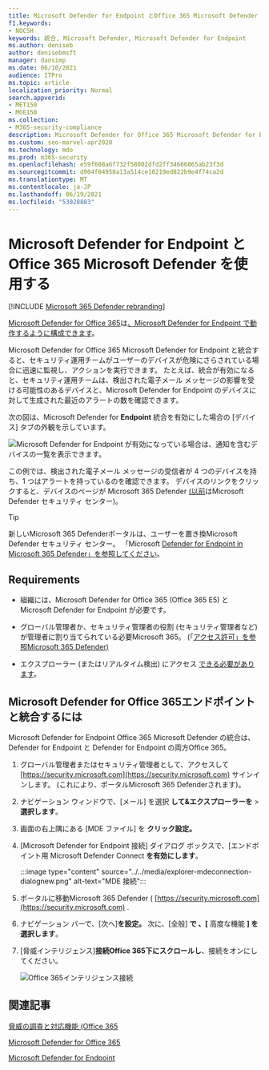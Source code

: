 ```yaml
---
title: Microsoft Defender for Endpoint とOffice 365 Microsoft Defender を使用する
f1.keywords:
- NOCSH
keywords: 統合, Microsoft Defender, Microsoft Defender for Endpoint
ms.author: deniseb
author: denisebmsft
manager: dansimp
ms.date: 06/10/2021
audience: ITPro
ms.topic: article
localization_priority: Normal
search.appverid:
- MET150
- MOE150
ms.collection:
- M365-security-compliance
description: Microsoft Defender for Office 365 Microsoft Defender for Endpoint を使用して、デバイスやメール コンテンツに対する脅威に関する詳細な情報を取得します。
ms.custom: seo-marvel-apr2020
ms.technology: mdo
ms.prod: m365-security
ms.openlocfilehash: e59f608a6f732f58002dfd2ff34666865ab23f3d
ms.sourcegitcommit: d904f04958a13a514ce10219ed822b9e4f74ca2d
ms.translationtype: MT
ms.contentlocale: ja-JP
ms.lasthandoff: 06/19/2021
ms.locfileid: "53028883"
---
```

# <a name="use-microsoft-defender-for-office-365-together-with-microsoft-defender-for-endpoint"></a>Microsoft Defender for Endpoint とOffice 365 Microsoft Defender を使用する

[!INCLUDE [Microsoft 365 Defender rebranding](../includes/microsoft-defender-for-office.md)]


[Microsoft Defender for Office 365](defender-for-office-365.md)は[、Microsoft Defender for Endpoint で動作するように構成できます](/windows/security/threat-protection)。

Microsoft Defender for Office 365 Microsoft Defender for Endpoint と統合すると、セキュリティ運用チームがユーザーのデバイスが危険にさらされている場合に迅速に監視し、アクションを実行できます。 たとえば、統合が有効になると、セキュリティ運用チームは、検出された電子メール メッセージの影響を受ける可能性のあるデバイスと、Microsoft Defender for Endpoint のデバイスに対して生成された最近のアラートの数を確認できます。

次の図は、Microsoft Defender for **Endpoint** 統合を有効にした場合の [デバイス] タブの外観を示しています。

![Microsoft Defender for Endpoint が有効になっている場合は、通知を含むデバイスの一覧を表示できます。](../../media/fec928ea-8f0c-44d7-80b9-a2e0a8cd4e89.PNG)

この例では、検出された電子メール メッセージの受信者が 4 つのデバイスを持ち、1 つはアラートを持っているのを確認できます。 デバイスのリンクをクリックすると、デバイスのページが Microsoft 365 Defender [(以前](../defender-endpoint/microsoft-defender-security-center.md)はMicrosoft Defender セキュリティ センター)。

> [!TIP]
> 新しいMicrosoft 365 Defenderポータルは、ユーザーを置き換Microsoft Defender セキュリティ センター。 「Microsoft [Defender for Endpoint in Microsoft 365 Defender」を参照してください](../defender/microsoft-365-security-center-mde.md)。

## <a name="requirements"></a>Requirements

- 組織には、Microsoft Defender for Office 365 (Office 365 E5) と Microsoft Defender for Endpoint が必要です。

- グローバル管理者か、セキュリティ管理者の役割 (セキュリティ管理者など) が管理者に割り当てられている必要Microsoft 365。 (「[アクセス許可」を参照Microsoft 365 Defender)](permissions-in-the-security-and-compliance-center.md)

- エクスプローラー (またはリアルタイム検出) にアクセス [できる必要があります](threat-explorer.md)。

## <a name="to-integrate-microsoft-defender-for-office-365-with-microsoft-defender-for-endpoint"></a>Microsoft Defender for Office 365エンドポイントと統合するには

Microsoft Defender for Endpoint Office 365 Microsoft Defender の統合は、Defender for Endpoint と Defender for Endpoint の両方Office 365。

1. グローバル管理者またはセキュリティ管理者として、アクセスして [https://security.microsoft.com](https://security.microsoft.com) サインインします。 (これにより、ポータルMicrosoft 365 Defenderされます)。

2. ナビゲーション ウィンドウで、[メール] を選択 **して&エクスプローラーを** \> **選択します**。

3. 画面の右上隅にある [MDE ファイル] を **クリック設定。**

4. [Microsoft Defender for Endpoint 接続] ダイアログ ボックスで、[エンドポイント用 Microsoft Defender Connect **を有効にします**。

    :::image type="content" source="../../media/explorer-mdeconnection-dialognew.png" alt-text="MDE 接続":::

5. ポータルに移動Microsoft 365 Defender ( [https://security.microsoft.com](https://security.microsoft.com) .

6. ナビゲーション バーで、[次へ]**を設定。** 次に、[全般] **で 、[** 高度な機能 **] を選択します**。

7. [脅威インテリジェンス]**接続Office 365下にスクロールし**、接続をオンにしてください。

   ![Office 365インテリジェンス接続](../../media/mdatp-oatptoggle.png)

## <a name="related-articles"></a>関連記事

[脅威の調査と対応機能 (Office 365](office-365-ti.md)

[Microsoft Defender for Office 365](defender-for-office-365.md)

[Microsoft Defender for Endpoint](/windows/security/threat-protection)
